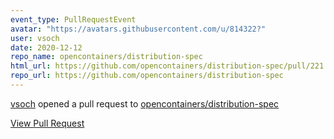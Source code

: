 ```yaml
---
event_type: PullRequestEvent
avatar: "https://avatars.githubusercontent.com/u/814322?"
user: vsoch
date: 2020-12-12
repo_name: opencontainers/distribution-spec
html_url: https://github.com/opencontainers/distribution-spec/pull/221
repo_url: https://github.com/opencontainers/distribution-spec
---
```


<a href='https://github.com/vsoch' target='_blank'>vsoch</a> opened a pull request to <a href='https://github.com/opencontainers/distribution-spec' target='_blank'>opencontainers/distribution-spec</a>

<a href='https://github.com/opencontainers/distribution-spec/pull/221' target='_blank'>View Pull Request</a>